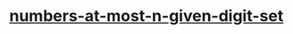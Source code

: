 # [numbers-at-most-n-given-digit-set](https://leetcode-cn.com/problems/numbers-at-most-n-given-digit-set)
